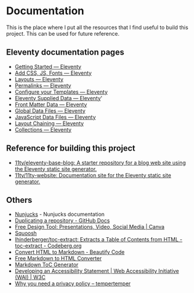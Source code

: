 # Documentation

This is the place where I put all the resources that I find useful to build this project. This can be used for future reference.

## Eleventy documentation pages

- [Getting Started — Eleventy](https://www.11ty.dev/docs/getting-started/)
- [Add CSS, JS, Fonts — Eleventy](https://www.11ty.dev/docs/assets/)
- [Layouts — Eleventy](https://www.11ty.dev/docs/layouts)
- [Permalinks — Eleventy](https://www.11ty.dev/docs/permalinks/)
- [Configure your Templates — Eleventy](https://www.11ty.dev/docs/data-configuration/)
- [Eleventy Supplied Data — Eleventy](https://www.11ty.dev/docs/data-eleventy-supplied/)'
- [Front Matter Data — Eleventy](https://www.11ty.dev/docs/data-frontmatter/)
- [Global Data Files — Eleventy](https://www.11ty.dev/docs/data-global/)
- [JavaScript Data Files — Eleventy](https://www.11ty.dev/docs/data-js/)
- [Layout Chaining — Eleventy](https://www.11ty.dev/docs/layout-chaining/)
- [Collections — Eleventy](https://www.11ty.dev/docs/collections/)

## Reference for building this project

- [11ty/eleventy-base-blog: A starter repository for a blog web site using the Eleventy static site generator.](https://github.com/11ty/eleventy-base-blog)
- [11ty/11ty-website: Documentation site for the Eleventy static site generator.](https://github.com/11ty/11ty-website)

## Others

- [Nunjucks](https://mozilla.github.io/nunjucks/templating.html) - Nunjucks documentation
- [Duplicating a repository - GitHub Docs](https://docs.github.com/en/repositories/creating-and-managing-repositories/duplicating-a-repository)
- [Free Design Tool: Presentations, Video, Social Media | Canva](https://www.canva.com/)
- [Squoosh](https://squoosh.app/)
- [lhinderberger/toc-extract: Extracts a Table of Contents from HTML - toc-extract - Codeberg.org](https://codeberg.org/lhinderberger/toc-extract)
- [Convert HTML to Markdown - Beautify Code](https://beautifycode.net/html-to-markdown)
- [Free Markdown to HTML Converter](https://markdowntohtml.com/)
- [Markdown ToC Generator](https://luciopaiva.com/markdown-toc/)
- [Developing an Accessibility Statement | Web Accessibility Initiative (WAI) | W3C](https://www.w3.org/WAI/planning/statements/)
- [Why you need a privacy policy – tempertemper](https://www.tempertemper.net/resources/why-you-need-a-privacy-policy)
